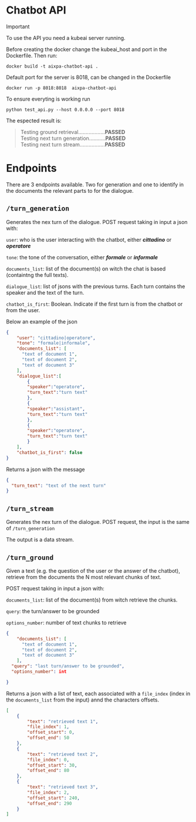 # Chatbot API

> [!IMPORTANT]  
> To use the API you need a kubeai server running.

Before creating the docker change the kubeai\_host and port in the Dockerfile. Then run:

```docker build -t aixpa-chatbot-api .``` 

Default port for the server is 8018, can be changed in the Dockerfile

```docker run -p 8018:8018  aixpa-chatbot-api```

To ensure everyting is working run 

`python test_api.py --host 0.0.0.0 --port 8018`

The espected result is:


> Testing ground retrieval..................**PASSED** <br>
> Testing next turn generation...........**PASSED** <br>
> Testing next turn stream.................**PASSED**


# Endpoints

There are 3 endpoints available. Two for generation and one to identify in the documents the relevant parts to for the dialogue.


## ```/turn_generation```
Generates the nex turn of the dialogue.
POST request taking in input a json with: 

`user`: who is the user interacting with the chatbot, either  ***cittadino*** or ***operatore***

`tone`: the tone of the conversation, either ***formale*** or ***informale***

`documents_list`: list of the document(s) on witch the chat is based (containtng the full texts).

`dialogue_list`: list of jsons with the previous turns. Each turn contains the speaker and the text of the turn.

`chatbot_is_first`: Boolean. Indicate if the first turn is from the chatbot or from the user.

Below an example of the json


```json
{
    "user": "cittadino|operatore",
    "tone": "formale|informale",
    "documents_list": [
      "text of document 1",
      "text of document 2",
      "text of document 3"
    ],
    "dialogue_list":[
        {
        "speaker":"operatore",
        "turn_text":"turn text"
        },
        {
        "speaker":"assistant",
        "turn_text":"turn text"
        },
        {
        "speaker":"operatore",
        "turn_text":"turn text"
        }
    ],
    "chatbot_is_first": false
}
```

Returns a json with the message

```json
{
  "turn_text": "text of the next turn"
}
```

## ```/turn_stream```

Generates the nex turn of the dialogue.
POST request, the input is the same of  ```/turn_generation``` 

The output is a data stream.


## ```/turn_ground```

Given a text (e.g. the question of the user or the answer of the chatbot), retrieve from the documents the N most relevant chunks of text.

POST request taking in input a json with: 

`documents_list`: list of the document(s) from witch retrieve the chunks.

`query`: the turn/answer to be grounded

`options_number`: number of text chunks to retrieve

```json
{
    "documents_list": [
      "text of document 1",
      "text of document 2",
      "text of document 3"
    ],
  "query": "last turn/answer to be grounded",
  "options_number": int

}
```

Returns a json with a list of text, each associated with a  `file_index` (index in the `documents_list` from the input) annd the characters offsets.

```json
[
    {
        "text": "retrieved text 1",
        "file_index": 1,
        "offset_start": 0,
        "offset_end": 50
    },
    {
        "text": "retrieved text 2",
        "file_index": 0,
        "offset_start": 30,
        "offset_end": 80
    },
    {
        "text": "retrieved text 3",
        "file_index": 2,
        "offset_start": 240,
        "offset_end": 290
    }
]
```
